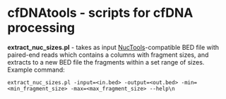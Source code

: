 # cfDNAtools - scripts for cfDNA processing

**extract_nuc_sizes.pl** - takes as input [NucTools](https://homeveg.github.io/nuctools/)-compatible BED file with paired-end reads which contains a columns with fragment sizes, and extracts to a new BED file the fragments within a set range of sizes. Example command: 

```extract_nuc_sizes.pl -input=<in.bed> -output=<out.bed> -min=<min_fragment_size> -max=<max_fragment_size> --help\n```
